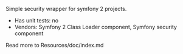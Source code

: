 Simple security wrapper for symfony 2 projects.

 * Has unit tests: no
 * Vendors: Symfony 2 Class Loader component, Symfony security component

Read more to Resources/doc/index.md
